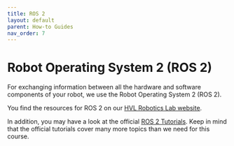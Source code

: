 ```yaml
---
title: ROS 2
layout: default
parent: How-to Guides
nav_order: 7
---
```


# Robot Operating System 2 (ROS 2)
For exchanging information between all the hardware and software components of your robot, we use the Robot Operating System 2 (ROS 2).

You find the resources for ROS 2 on our [HVL Robotics Lab website](https://frdedynamics.github.io/hvl_robotics_website/courses/ada526).

In addition, you may have a look at the official [ROS 2 Tutorials](https://docs.ros.org/en/foxy/Tutorials.html). Keep in mind that the official tutorials cover many more topics than we need for this course. 
